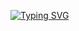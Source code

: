 [![Typing SVG](https://readme-typing-svg.herokuapp.com?font=Fira+Code&pause=600&color=00FF00&width=1000&lines=+Hi,+👋+Click+this+to+access+my+main+account+<--+This+is+my+backup+account+.+.+.+)](https://github.com/CJay-Cipher)

<!---
CJay-Cipher/CJay-Cipher is a ✨ special ✨ repository because its `README.md` (this file) appears on your GitHub profile.
You can click the Preview link to take a look at your changes.
--->
